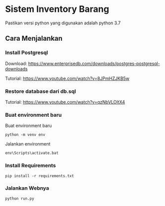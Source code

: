 # Sistem Inventory Barang
Pastikan versi python yang digunakan adalah python 3.7

## Cara Menjalankan
### Install Postgresql 
Download: https://www.enterprisedb.com/downloads/postgres-postgresql-downloads

Tutorial: https://www.youtube.com/watch?v=8JPmHZJKB5w

### Restore database dari db.sql
Tutorial: https://www.youtube.com/watch?v=qzNbVLOItX4

### Buat environment baru
Buat environment baru
```
python -m venv env
```

Jalankan environment
```
env\Scripts\activate.bat
```

### Install Requirements
```
pip install -r requirements.txt
```

### Jalankan Webnya
```
python run.py
```
